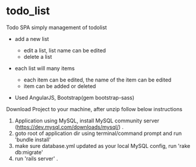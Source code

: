 # todo_list
Todo SPA
simply management of todolist
- add a new list
  - edit a list, list name can be edited
  - delete a list
- each list will many items
  - each item can be edited, the name of the item can be edited
  - item can be added or deleted

- Used AngularJS, Bootstrap(gem bootstrap-sass)

Download Project to your machine, after unzip follow below instructions 
 1. Application using MySQL, install MySQL community server (https://dev.mysql.com/downloads/mysql/) .
 2. goto root of application dir using terminal/command prompt and run 'bundle install'
 3. make sure database.yml updated as your local MySQL config, run 'rake db:migrate'
 4. run 'rails server' .
